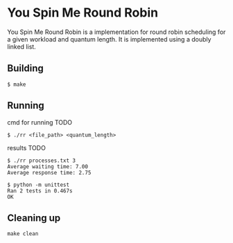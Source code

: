 # You Spin Me Round Robin

You Spin Me Round Robin is a implementation for round robin scheduling
for a given workload and quantum length. It is implemented using a
doubly linked list.

## Building

```shell
$ make
```

## Running

cmd for running TODO
```shell
$ ./rr <file_path> <quantum_length>
```

results TODO
```shell
$ ./rr processes.txt 3
Average waiting time: 7.00
Average response time: 2.75

$ python -m unittest
Ran 2 tests in 0.467s
OK

```

## Cleaning up

```shell
make clean
```
